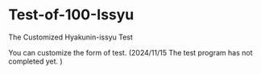 # Test-of-100-Issyu
The Customized Hyakunin-issyu Test

You can customize the form of test.
(2024/11/15 The test program has not completed yet. )
